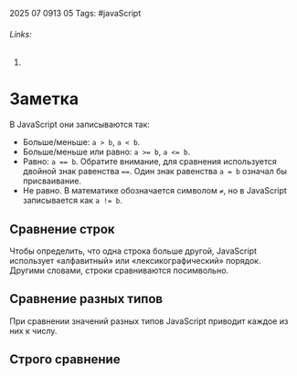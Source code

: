 2025 07 0913 05
Tags: #javaScript 
###### Links: 
1) 
# Заметка
В JavaScript они записываются так:

- Больше/меньше: `a > b`, `a < b`.
- Больше/меньше или равно: `a >= b`, `a <= b`.
- Равно: `a == b`. Обратите внимание, для сравнения используется двойной знак равенства `==`. Один знак равенства `a = b` означал бы присваивание.
- Не равно. В математике обозначается символом `≠`, но в JavaScript записывается как `a != b`.
## Сравнение строк
Чтобы определить, что одна строка больше другой, JavaScript использует «алфавитный» или «лексикографический» порядок. Другими словами, строки сравниваются посимвольно.
## Сравнение разных типов
При сравнении значений разных типов JavaScript приводит каждое из них к числу.
## Строго сравнение
